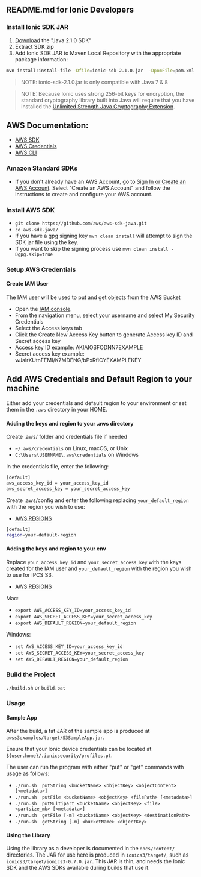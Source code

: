 
## README.md for Ionic Developers

### Install Ionic SDK JAR

1. [Download](https://dev-dashboard.ionic.com/#/downloads?tenant=5640bb430ea2684423e0655c) the "Java 2.1.0 SDK"
2. Extract SDK zip
3. Add Ionic SDK JAR to Maven Local Repository with the appropriate package information:

~~~bash
mvn install:install-file -Dfile=ionic-sdk-2.1.0.jar  -DpomFile=pom.xml
~~~

> NOTE: ionic-sdk-2.1.0.jar is only compatible with Java 7 & 8

> NOTE: Because Ionic uses strong 256-bit keys for encryption, the standard cryptography library built into Java will
> require that you have installed the [Unlimited Strength Java Cryptography Extension](https://www.oracle.com/technetwork/java/javase/downloads/jce8-download-2133166.html).

## AWS Documentation:
* [AWS SDK](https://docs.aws.amazon.com/sdk-for-java/v1/developer-guide/setup-install.html)
* [AWS Credentials](https://docs.aws.amazon.com/sdk-for-java/v1/developer-guide/setup-credentials.html)
* [AWS CLI](https://aws.amazon.com/cli/)

### Amazon Standard SDKs
* If you don't already have an AWS Account, go to [Sign In or Create an AWS Account](https://aws.amazon.com/). Select "Create an AWS Account" and follow the instructions to create and configure your AWS account.

### Install AWS SDK
* `git clone https://github.com/aws/aws-sdk-java.git`
* `cd aws-sdk-java/`
* If you have a gpg signing key `mvn clean install` will attempt to sign the SDK jar file using the key.
* If you want to skip the signing process use `mvn clean install -Dgpg.skip=true`


### Setup AWS Credentials
#### Create IAM User
The IAM user will be used to put and get objects from the AWS Bucket
* Open the [IAM console](https://console.aws.amazon.com/console/home).
* From the navigation menu, select your username and select My Security Credentials
* Select the Access keys tab
* Click the Create New Access Key button to generate Access key ID and Secret access key
* Access key ID example: AKIAIOSFODNN7EXAMPLE
* Secret access key example: wJalrXUtnFEMI/K7MDENG/bPxRfiCYEXAMPLEKEY

## Add AWS Credentials and Default Region to your machine

Either add your credentials and default region to your environment or set them in the `.aws` directory in your HOME.

#### Adding the keys and region to your .aws directory

Create .aws/ folder and credentials file if needed
* `~/.aws/credentials` on Linux, macOS, or Unix
* `C:\Users\USERNAME\.aws\credentials` on Windows

In the credentials file, enter the following:
```bash
[default]
aws_access_key_id = your_access_key_id
aws_secret_access_key = your_secret_access_key
```
Create .aws/config and enter the following replacing `your_default_region` with the region you wish to use:

* [AWS REGIONS](https://docs.aws.amazon.com/AmazonRDS/latest/UserGuide/Concepts.RegionsAndAvailabilityZones.html)

```bash
[default]
region=your-default-region
```

#### Adding the keys and region to your env

Replace `your_access_key_id` and `your_secret_access_key` with the keys created for the IAM user and `your_default_region` with the region you wish to use for IPCS S3.

* [AWS REGIONS](https://docs.aws.amazon.com/AmazonRDS/latest/UserGuide/Concepts.RegionsAndAvailabilityZones.html)

 Mac:
  * `export AWS_ACCESS_KEY_ID=your_access_key_id`
  * `export AWS_SECRET_ACCESS_KEY=your_secret_access_key`
  * `export AWS_DEFAULT_REGION=your_default_region`

 Windows:
  * `set AWS_ACCESS_KEY_ID=your_access_key_id`
  * `set AWS_SECRET_ACCESS_KEY=your_secret_access_key`
  * `set AWS_DEFAULT_REGION=your_default_region`


### Build the Project

`./build.sh` or `build.bat`

### Usage

#### Sample App

After the build, a fat JAR of the sample app is produced at `awss3examples/target/S3SampleApp.jar`.

Ensure that your Ionic device credentials can be located at `${user.home}/.ionicsecurity/profiles.pt`.

The user can run the program with either "put" or "get" commands with usage as follows:
* `./run.sh  putString <bucketName> <objectKey> <objectContent> [<metadata>]`
* `./run.sh  putFile <bucketName> <objectKey> <filePath> [<metadata>]`
* `./run.sh  putMultipart <bucketName> <objectKey> <file> <partsize_mb> [<metadata>]`
* `./run.sh  getFile [-m] <bucketName> <objectKey> <destinationPath>`
* `./run.sh  getString [-m] <bucketName> <objectKey>`

#### Using the Library

Using the library as a developer is documented in the `docs/content/` directories.
The JAR for use here is produced in `ionics3/target/`, such as `ionics3/target/ionics3-0.7.0.jar`.
This JAR is thin, and needs the Ionic SDK and the AWS SDKs available during builds that use it.
